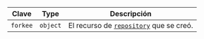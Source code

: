 | Clave    | Type     | Descripción                                                                       |
| -------- | -------- | --------------------------------------------------------------------------------- |
| `forkee` | `object` | El recurso de [`repository`](/rest/reference/repos#get-a-repository) que se creó. |
